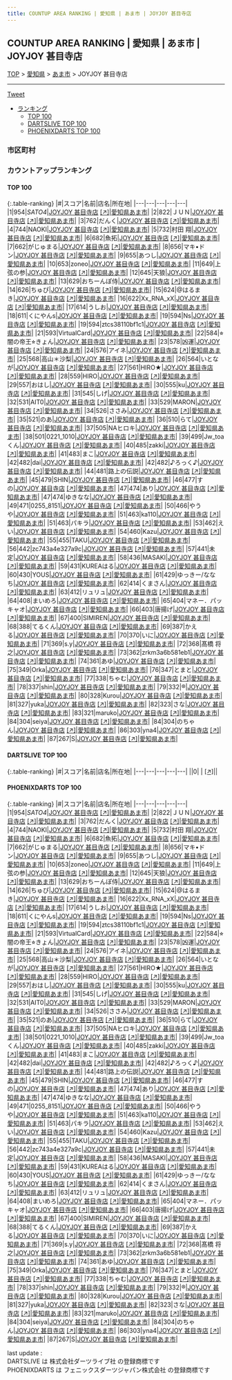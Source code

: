 ```yaml
---
title: COUNTUP AREA RANKING | 愛知県 | あま市 | JOYJOY 甚目寺店
---
```

## COUNTUP AREA RANKING | 愛知県 | あま市 | JOYJOY 甚目寺店

[TOP](/darts/rank/) > [愛知県](/darts/rank/愛知県/) > [あま市](/darts/rank/愛知県/あま市/) > JOYJOY 甚目寺店

___

<a href="https://twitter.com/share?ref_src=twsrc%5Etfw" data-text="COUNTUP AREA RANKING | 愛知県あま市JOYJOY 甚目寺店" class="twitter-share-button" data-hashtags="DARTSLIVE,PHOENIXDARTS,darts,ダーツ" data-show-count="false">Tweet</a>

* [ランキング](#カウントアップランキング)
    * [TOP 100](#top-100)
    * [DARTSLIVE TOP 100](#dartslive-top-100)
    * [PHOENIXDARTS TOP 100](#phoenixdarts-top-100)

### 市区町村

<ul>

</ul>

### カウントアップランキング

#### TOP 100



{:.table-ranking}
|#|スコア|名前|店名|所在地|
|---|---|---|---|---|
|1|954|<span class="rank-name-pd">*SATO4*</span>|<a href="/darts/rank/shops/10108.html">JOYJOY 甚目寺店</a> <a href="https://vs.phoenixdarts.com/jp/shop/shopDetailInfo/s_10108?s_seq=10108">[↗]</a>|<a href="/darts/rank/愛知県/あま市">愛知県あま市</a>|
|2|822|<span class="rank-name-pd">ＪＵＮ</span>|<a href="/darts/rank/shops/10108.html">JOYJOY 甚目寺店</a> <a href="https://vs.phoenixdarts.com/jp/shop/shopDetailInfo/s_10108?s_seq=10108">[↗]</a>|<a href="/darts/rank/愛知県/あま市">愛知県あま市</a>|
|3|762|<span class="rank-name-pd">だんく</span>|<a href="/darts/rank/shops/10108.html">JOYJOY 甚目寺店</a> <a href="https://vs.phoenixdarts.com/jp/shop/shopDetailInfo/s_10108?s_seq=10108">[↗]</a>|<a href="/darts/rank/愛知県/あま市">愛知県あま市</a>|
|4|744|<span class="rank-name-pd">NAOKI</span>|<a href="/darts/rank/shops/10108.html">JOYJOY 甚目寺店</a> <a href="https://vs.phoenixdarts.com/jp/shop/shopDetailInfo/s_10108?s_seq=10108">[↗]</a>|<a href="/darts/rank/愛知県/あま市">愛知県あま市</a>|
|5|732|<span class="rank-name-pd"><span class="pro-icon-pd"></span>村田 翔</span>|<a href="/darts/rank/shops/10108.html">JOYJOY 甚目寺店</a> <a href="https://vs.phoenixdarts.com/jp/shop/shopDetailInfo/s_10108?s_seq=10108">[↗]</a>|<a href="/darts/rank/愛知県/あま市">愛知県あま市</a>|
|6|682|<span class="rank-name-pd">魚拓</span>|<a href="/darts/rank/shops/10108.html">JOYJOY 甚目寺店</a> <a href="https://vs.phoenixdarts.com/jp/shop/shopDetailInfo/s_10108?s_seq=10108">[↗]</a>|<a href="/darts/rank/愛知県/あま市">愛知県あま市</a>|
|7|662|<span class="rank-name-pd">がじゅまる</span>|<a href="/darts/rank/shops/10108.html">JOYJOY 甚目寺店</a> <a href="https://vs.phoenixdarts.com/jp/shop/shopDetailInfo/s_10108?s_seq=10108">[↗]</a>|<a href="/darts/rank/愛知県/あま市">愛知県あま市</a>|
|8|656|<span class="rank-name-pd">マキ•ドン</span>|<a href="/darts/rank/shops/10108.html">JOYJOY 甚目寺店</a> <a href="https://vs.phoenixdarts.com/jp/shop/shopDetailInfo/s_10108?s_seq=10108">[↗]</a>|<a href="/darts/rank/愛知県/あま市">愛知県あま市</a>|
|9|655|<span class="rank-name-pd">あつし</span>|<a href="/darts/rank/shops/10108.html">JOYJOY 甚目寺店</a> <a href="https://vs.phoenixdarts.com/jp/shop/shopDetailInfo/s_10108?s_seq=10108">[↗]</a>|<a href="/darts/rank/愛知県/あま市">愛知県あま市</a>|
|10|653|<span class="rank-name-pd">zoneo</span>|<a href="/darts/rank/shops/10108.html">JOYJOY 甚目寺店</a> <a href="https://vs.phoenixdarts.com/jp/shop/shopDetailInfo/s_10108?s_seq=10108">[↗]</a>|<a href="/darts/rank/愛知県/あま市">愛知県あま市</a>|
|11|649|<span class="rank-name-pd">上弦の参</span>|<a href="/darts/rank/shops/10108.html">JOYJOY 甚目寺店</a> <a href="https://vs.phoenixdarts.com/jp/shop/shopDetailInfo/s_10108?s_seq=10108">[↗]</a>|<a href="/darts/rank/愛知県/あま市">愛知県あま市</a>|
|12|645|<span class="rank-name-pd">天狼</span>|<a href="/darts/rank/shops/10108.html">JOYJOY 甚目寺店</a> <a href="https://vs.phoenixdarts.com/jp/shop/shopDetailInfo/s_10108?s_seq=10108">[↗]</a>|<a href="/darts/rank/愛知県/あま市">愛知県あま市</a>|
|13|629|<span class="rank-name-pd">おちーんぽ侍</span>|<a href="/darts/rank/shops/10108.html">JOYJOY 甚目寺店</a> <a href="https://vs.phoenixdarts.com/jp/shop/shopDetailInfo/s_10108?s_seq=10108">[↗]</a>|<a href="/darts/rank/愛知県/あま市">愛知県あま市</a>|
|14|626|<span class="rank-name-pd">ちゅぴ</span>|<a href="/darts/rank/shops/10108.html">JOYJOY 甚目寺店</a> <a href="https://vs.phoenixdarts.com/jp/shop/shopDetailInfo/s_10108?s_seq=10108">[↗]</a>|<a href="/darts/rank/愛知県/あま市">愛知県あま市</a>|
|15|624|<span class="rank-name-pd">@はるまき</span>|<a href="/darts/rank/shops/10108.html">JOYJOY 甚目寺店</a> <a href="https://vs.phoenixdarts.com/jp/shop/shopDetailInfo/s_10108?s_seq=10108">[↗]</a>|<a href="/darts/rank/愛知県/あま市">愛知県あま市</a>|
|16|622|<span class="rank-name-pd">Xx_RNA_xX</span>|<a href="/darts/rank/shops/10108.html">JOYJOY 甚目寺店</a> <a href="https://vs.phoenixdarts.com/jp/shop/shopDetailInfo/s_10108?s_seq=10108">[↗]</a>|<a href="/darts/rank/愛知県/あま市">愛知県あま市</a>|
|17|614|<span class="rank-name-pd">うしお</span>|<a href="/darts/rank/shops/10108.html">JOYJOY 甚目寺店</a> <a href="https://vs.phoenixdarts.com/jp/shop/shopDetailInfo/s_10108?s_seq=10108">[↗]</a>|<a href="/darts/rank/愛知県/あま市">愛知県あま市</a>|
|18|611|<span class="rank-name-pd">くにやんs</span>|<a href="/darts/rank/shops/10108.html">JOYJOY 甚目寺店</a> <a href="https://vs.phoenixdarts.com/jp/shop/shopDetailInfo/s_10108?s_seq=10108">[↗]</a>|<a href="/darts/rank/愛知県/あま市">愛知県あま市</a>|
|19|594|<span class="rank-name-pd">Ns</span>|<a href="/darts/rank/shops/10108.html">JOYJOY 甚目寺店</a> <a href="https://vs.phoenixdarts.com/jp/shop/shopDetailInfo/s_10108?s_seq=10108">[↗]</a>|<a href="/darts/rank/愛知県/あま市">愛知県あま市</a>|
|19|594|<span class="rank-name-pd">ztcs38110bf1c1</span>|<a href="/darts/rank/shops/10108.html">JOYJOY 甚目寺店</a> <a href="https://vs.phoenixdarts.com/jp/shop/shopDetailInfo/s_10108?s_seq=10108">[↗]</a>|<a href="/darts/rank/愛知県/あま市">愛知県あま市</a>|
|21|593|<span class="rank-name-pd">VirtualCard</span>|<a href="/darts/rank/shops/10108.html">JOYJOY 甚目寺店</a> <a href="https://vs.phoenixdarts.com/jp/shop/shopDetailInfo/s_10108?s_seq=10108">[↗]</a>|<a href="/darts/rank/愛知県/あま市">愛知県あま市</a>|
|22|584|<span class="rank-name-pd">⭐︎闇の帝王⭐︎きょん</span>|<a href="/darts/rank/shops/10108.html">JOYJOY 甚目寺店</a> <a href="https://vs.phoenixdarts.com/jp/shop/shopDetailInfo/s_10108?s_seq=10108">[↗]</a>|<a href="/darts/rank/愛知県/あま市">愛知県あま市</a>|
|23|578|<span class="rank-name-pd">凶運</span>|<a href="/darts/rank/shops/10108.html">JOYJOY 甚目寺店</a> <a href="https://vs.phoenixdarts.com/jp/shop/shopDetailInfo/s_10108?s_seq=10108">[↗]</a>|<a href="/darts/rank/愛知県/あま市">愛知県あま市</a>|
|24|576|<span class="rank-name-pd">アイネ</span>|<a href="/darts/rank/shops/10108.html">JOYJOY 甚目寺店</a> <a href="https://vs.phoenixdarts.com/jp/shop/shopDetailInfo/s_10108?s_seq=10108">[↗]</a>|<a href="/darts/rank/愛知県/あま市">愛知県あま市</a>|
|25|568|<span class="rank-name-pd">高山＊沙梨</span>|<a href="/darts/rank/shops/10108.html">JOYJOY 甚目寺店</a> <a href="https://vs.phoenixdarts.com/jp/shop/shopDetailInfo/s_10108?s_seq=10108">[↗]</a>|<a href="/darts/rank/愛知県/あま市">愛知県あま市</a>|
|26|564|<span class="rank-name-pd">いとなが</span>|<a href="/darts/rank/shops/10108.html">JOYJOY 甚目寺店</a> <a href="https://vs.phoenixdarts.com/jp/shop/shopDetailInfo/s_10108?s_seq=10108">[↗]</a>|<a href="/darts/rank/愛知県/あま市">愛知県あま市</a>|
|27|561|<span class="rank-name-pd">HIRO★</span>|<a href="/darts/rank/shops/10108.html">JOYJOY 甚目寺店</a> <a href="https://vs.phoenixdarts.com/jp/shop/shopDetailInfo/s_10108?s_seq=10108">[↗]</a>|<a href="/darts/rank/愛知県/あま市">愛知県あま市</a>|
|28|559|<span class="rank-name-pd">HIRO</span>|<a href="/darts/rank/shops/10108.html">JOYJOY 甚目寺店</a> <a href="https://vs.phoenixdarts.com/jp/shop/shopDetailInfo/s_10108?s_seq=10108">[↗]</a>|<a href="/darts/rank/愛知県/あま市">愛知県あま市</a>|
|29|557|<span class="rank-name-pd">おはし</span>|<a href="/darts/rank/shops/10108.html">JOYJOY 甚目寺店</a> <a href="https://vs.phoenixdarts.com/jp/shop/shopDetailInfo/s_10108?s_seq=10108">[↗]</a>|<a href="/darts/rank/愛知県/あま市">愛知県あま市</a>|
|30|555|<span class="rank-name-pd">ku</span>|<a href="/darts/rank/shops/10108.html">JOYJOY 甚目寺店</a> <a href="https://vs.phoenixdarts.com/jp/shop/shopDetailInfo/s_10108?s_seq=10108">[↗]</a>|<a href="/darts/rank/愛知県/あま市">愛知県あま市</a>|
|31|545|<span class="rank-name-pd">しげ</span>|<a href="/darts/rank/shops/10108.html">JOYJOY 甚目寺店</a> <a href="https://vs.phoenixdarts.com/jp/shop/shopDetailInfo/s_10108?s_seq=10108">[↗]</a>|<a href="/darts/rank/愛知県/あま市">愛知県あま市</a>|
|32|531|<span class="rank-name-pd">AIT0</span>|<a href="/darts/rank/shops/10108.html">JOYJOY 甚目寺店</a> <a href="https://vs.phoenixdarts.com/jp/shop/shopDetailInfo/s_10108?s_seq=10108">[↗]</a>|<a href="/darts/rank/愛知県/あま市">愛知県あま市</a>|
|33|529|<span class="rank-name-pd">MARON</span>|<a href="/darts/rank/shops/10108.html">JOYJOY 甚目寺店</a> <a href="https://vs.phoenixdarts.com/jp/shop/shopDetailInfo/s_10108?s_seq=10108">[↗]</a>|<a href="/darts/rank/愛知県/あま市">愛知県あま市</a>|
|34|526|<span class="rank-name-pd">ささみ</span>|<a href="/darts/rank/shops/10108.html">JOYJOY 甚目寺店</a> <a href="https://vs.phoenixdarts.com/jp/shop/shopDetailInfo/s_10108?s_seq=10108">[↗]</a>|<a href="/darts/rank/愛知県/あま市">愛知県あま市</a>|
|35|521|<span class="rank-name-pd">のあ</span>|<a href="/darts/rank/shops/10108.html">JOYJOY 甚目寺店</a> <a href="https://vs.phoenixdarts.com/jp/shop/shopDetailInfo/s_10108?s_seq=10108">[↗]</a>|<a href="/darts/rank/愛知県/あま市">愛知県あま市</a>|
|36|510|<span class="rank-name-pd">らて</span>|<a href="/darts/rank/shops/10108.html">JOYJOY 甚目寺店</a> <a href="https://vs.phoenixdarts.com/jp/shop/shopDetailInfo/s_10108?s_seq=10108">[↗]</a>|<a href="/darts/rank/愛知県/あま市">愛知県あま市</a>|
|37|505|<span class="rank-name-pd">NAヒロキ</span>|<a href="/darts/rank/shops/10108.html">JOYJOY 甚目寺店</a> <a href="https://vs.phoenixdarts.com/jp/shop/shopDetailInfo/s_10108?s_seq=10108">[↗]</a>|<a href="/darts/rank/愛知県/あま市">愛知県あま市</a>|
|38|501|<span class="rank-name-pd">0221_1010</span>|<a href="/darts/rank/shops/10108.html">JOYJOY 甚目寺店</a> <a href="https://vs.phoenixdarts.com/jp/shop/shopDetailInfo/s_10108?s_seq=10108">[↗]</a>|<a href="/darts/rank/愛知県/あま市">愛知県あま市</a>|
|39|499|<span class="rank-name-pd">Jw_toaくん</span>|<a href="/darts/rank/shops/10108.html">JOYJOY 甚目寺店</a> <a href="https://vs.phoenixdarts.com/jp/shop/shopDetailInfo/s_10108?s_seq=10108">[↗]</a>|<a href="/darts/rank/愛知県/あま市">愛知県あま市</a>|
|40|485|<span class="rank-name-pd">zakki</span>|<a href="/darts/rank/shops/10108.html">JOYJOY 甚目寺店</a> <a href="https://vs.phoenixdarts.com/jp/shop/shopDetailInfo/s_10108?s_seq=10108">[↗]</a>|<a href="/darts/rank/愛知県/あま市">愛知県あま市</a>|
|41|483|<span class="rank-name-pd">まこ</span>|<a href="/darts/rank/shops/10108.html">JOYJOY 甚目寺店</a> <a href="https://vs.phoenixdarts.com/jp/shop/shopDetailInfo/s_10108?s_seq=10108">[↗]</a>|<a href="/darts/rank/愛知県/あま市">愛知県あま市</a>|
|42|482|<span class="rank-name-pd">dai</span>|<a href="/darts/rank/shops/10108.html">JOYJOY 甚目寺店</a> <a href="https://vs.phoenixdarts.com/jp/shop/shopDetailInfo/s_10108?s_seq=10108">[↗]</a>|<a href="/darts/rank/愛知県/あま市">愛知県あま市</a>|
|42|482|<span class="rank-name-pd">♪ろっく♪</span>|<a href="/darts/rank/shops/10108.html">JOYJOY 甚目寺店</a> <a href="https://vs.phoenixdarts.com/jp/shop/shopDetailInfo/s_10108?s_seq=10108">[↗]</a>|<a href="/darts/rank/愛知県/あま市">愛知県あま市</a>|
|44|481|<span class="rank-name-pd">路上の伝説</span>|<a href="/darts/rank/shops/10108.html">JOYJOY 甚目寺店</a> <a href="https://vs.phoenixdarts.com/jp/shop/shopDetailInfo/s_10108?s_seq=10108">[↗]</a>|<a href="/darts/rank/愛知県/あま市">愛知県あま市</a>|
|45|479|<span class="rank-name-pd">SHIN</span>|<a href="/darts/rank/shops/10108.html">JOYJOY 甚目寺店</a> <a href="https://vs.phoenixdarts.com/jp/shop/shopDetailInfo/s_10108?s_seq=10108">[↗]</a>|<a href="/darts/rank/愛知県/あま市">愛知県あま市</a>|
|46|477|<span class="rank-name-pd">すの</span>|<a href="/darts/rank/shops/10108.html">JOYJOY 甚目寺店</a> <a href="https://vs.phoenixdarts.com/jp/shop/shopDetailInfo/s_10108?s_seq=10108">[↗]</a>|<a href="/darts/rank/愛知県/あま市">愛知県あま市</a>|
|47|474|<span class="rank-name-pd">あり</span>|<a href="/darts/rank/shops/10108.html">JOYJOY 甚目寺店</a> <a href="https://vs.phoenixdarts.com/jp/shop/shopDetailInfo/s_10108?s_seq=10108">[↗]</a>|<a href="/darts/rank/愛知県/あま市">愛知県あま市</a>|
|47|474|<span class="rank-name-pd">ゆきなな</span>|<a href="/darts/rank/shops/10108.html">JOYJOY 甚目寺店</a> <a href="https://vs.phoenixdarts.com/jp/shop/shopDetailInfo/s_10108?s_seq=10108">[↗]</a>|<a href="/darts/rank/愛知県/あま市">愛知県あま市</a>|
|49|471|<span class="rank-name-pd">0255_8151</span>|<a href="/darts/rank/shops/10108.html">JOYJOY 甚目寺店</a> <a href="https://vs.phoenixdarts.com/jp/shop/shopDetailInfo/s_10108?s_seq=10108">[↗]</a>|<a href="/darts/rank/愛知県/あま市">愛知県あま市</a>|
|50|466|<span class="rank-name-pd">やうや</span>|<a href="/darts/rank/shops/10108.html">JOYJOY 甚目寺店</a> <a href="https://vs.phoenixdarts.com/jp/shop/shopDetailInfo/s_10108?s_seq=10108">[↗]</a>|<a href="/darts/rank/愛知県/あま市">愛知県あま市</a>|
|51|463|<span class="rank-name-pd">ka110</span>|<a href="/darts/rank/shops/10108.html">JOYJOY 甚目寺店</a> <a href="https://vs.phoenixdarts.com/jp/shop/shopDetailInfo/s_10108?s_seq=10108">[↗]</a>|<a href="/darts/rank/愛知県/あま市">愛知県あま市</a>|
|51|463|<span class="rank-name-pd">パキラ</span>|<a href="/darts/rank/shops/10108.html">JOYJOY 甚目寺店</a> <a href="https://vs.phoenixdarts.com/jp/shop/shopDetailInfo/s_10108?s_seq=10108">[↗]</a>|<a href="/darts/rank/愛知県/あま市">愛知県あま市</a>|
|53|462|<span class="rank-name-pd">えい</span>|<a href="/darts/rank/shops/10108.html">JOYJOY 甚目寺店</a> <a href="https://vs.phoenixdarts.com/jp/shop/shopDetailInfo/s_10108?s_seq=10108">[↗]</a>|<a href="/darts/rank/愛知県/あま市">愛知県あま市</a>|
|54|460|<span class="rank-name-pd">Kazu</span>|<a href="/darts/rank/shops/10108.html">JOYJOY 甚目寺店</a> <a href="https://vs.phoenixdarts.com/jp/shop/shopDetailInfo/s_10108?s_seq=10108">[↗]</a>|<a href="/darts/rank/愛知県/あま市">愛知県あま市</a>|
|55|455|<span class="rank-name-pd">TAKU</span>|<a href="/darts/rank/shops/10108.html">JOYJOY 甚目寺店</a> <a href="https://vs.phoenixdarts.com/jp/shop/shopDetailInfo/s_10108?s_seq=10108">[↗]</a>|<a href="/darts/rank/愛知県/あま市">愛知県あま市</a>|
|56|442|<span class="rank-name-pd">zc743a4e327a9c</span>|<a href="/darts/rank/shops/10108.html">JOYJOY 甚目寺店</a> <a href="https://vs.phoenixdarts.com/jp/shop/shopDetailInfo/s_10108?s_seq=10108">[↗]</a>|<a href="/darts/rank/愛知県/あま市">愛知県あま市</a>|
|57|441|<span class="rank-name-pd">未定</span>|<a href="/darts/rank/shops/10108.html">JOYJOY 甚目寺店</a> <a href="https://vs.phoenixdarts.com/jp/shop/shopDetailInfo/s_10108?s_seq=10108">[↗]</a>|<a href="/darts/rank/愛知県/あま市">愛知県あま市</a>|
|58|436|<span class="rank-name-pd">MASAKI</span>|<a href="/darts/rank/shops/10108.html">JOYJOY 甚目寺店</a> <a href="https://vs.phoenixdarts.com/jp/shop/shopDetailInfo/s_10108?s_seq=10108">[↗]</a>|<a href="/darts/rank/愛知県/あま市">愛知県あま市</a>|
|59|431|<span class="rank-name-pd">KUREAはる</span>|<a href="/darts/rank/shops/10108.html">JOYJOY 甚目寺店</a> <a href="https://vs.phoenixdarts.com/jp/shop/shopDetailInfo/s_10108?s_seq=10108">[↗]</a>|<a href="/darts/rank/愛知県/あま市">愛知県あま市</a>|
|60|430|<span class="rank-name-pd">YOUS</span>|<a href="/darts/rank/shops/10108.html">JOYJOY 甚目寺店</a> <a href="https://vs.phoenixdarts.com/jp/shop/shopDetailInfo/s_10108?s_seq=10108">[↗]</a>|<a href="/darts/rank/愛知県/あま市">愛知県あま市</a>|
|61|429|<span class="rank-name-pd">ゆっきー/ななち</span>|<a href="/darts/rank/shops/10108.html">JOYJOY 甚目寺店</a> <a href="https://vs.phoenixdarts.com/jp/shop/shopDetailInfo/s_10108?s_seq=10108">[↗]</a>|<a href="/darts/rank/愛知県/あま市">愛知県あま市</a>|
|62|414|<span class="rank-name-pd">くまさん</span>|<a href="/darts/rank/shops/10108.html">JOYJOY 甚目寺店</a> <a href="https://vs.phoenixdarts.com/jp/shop/shopDetailInfo/s_10108?s_seq=10108">[↗]</a>|<a href="/darts/rank/愛知県/あま市">愛知県あま市</a>|
|63|412|<span class="rank-name-pd">リュリュ</span>|<a href="/darts/rank/shops/10108.html">JOYJOY 甚目寺店</a> <a href="https://vs.phoenixdarts.com/jp/shop/shopDetailInfo/s_10108?s_seq=10108">[↗]</a>|<a href="/darts/rank/愛知県/あま市">愛知県あま市</a>|
|64|408|<span class="rank-name-pd">まいめろ</span>|<a href="/darts/rank/shops/10108.html">JOYJOY 甚目寺店</a> <a href="https://vs.phoenixdarts.com/jp/shop/shopDetailInfo/s_10108?s_seq=10108">[↗]</a>|<a href="/darts/rank/愛知県/あま市">愛知県あま市</a>|
|65|404|<span class="rank-name-pd">マネー．パッキャオ</span>|<a href="/darts/rank/shops/10108.html">JOYJOY 甚目寺店</a> <a href="https://vs.phoenixdarts.com/jp/shop/shopDetailInfo/s_10108?s_seq=10108">[↗]</a>|<a href="/darts/rank/愛知県/あま市">愛知県あま市</a>|
|66|403|<span class="rank-name-pd">唐揚げ</span>|<a href="/darts/rank/shops/10108.html">JOYJOY 甚目寺店</a> <a href="https://vs.phoenixdarts.com/jp/shop/shopDetailInfo/s_10108?s_seq=10108">[↗]</a>|<a href="/darts/rank/愛知県/あま市">愛知県あま市</a>|
|67|400|<span class="rank-name-pd">SIMIREN</span>|<a href="/darts/rank/shops/10108.html">JOYJOY 甚目寺店</a> <a href="https://vs.phoenixdarts.com/jp/shop/shopDetailInfo/s_10108?s_seq=10108">[↗]</a>|<a href="/darts/rank/愛知県/あま市">愛知県あま市</a>|
|68|388|<span class="rank-name-pd">てるくん</span>|<a href="/darts/rank/shops/10108.html">JOYJOY 甚目寺店</a> <a href="https://vs.phoenixdarts.com/jp/shop/shopDetailInfo/s_10108?s_seq=10108">[↗]</a>|<a href="/darts/rank/愛知県/あま市">愛知県あま市</a>|
|69|387|<span class="rank-name-pd">かえる</span>|<a href="/darts/rank/shops/10108.html">JOYJOY 甚目寺店</a> <a href="https://vs.phoenixdarts.com/jp/shop/shopDetailInfo/s_10108?s_seq=10108">[↗]</a>|<a href="/darts/rank/愛知県/あま市">愛知県あま市</a>|
|70|370|<span class="rank-name-pd">いに</span>|<a href="/darts/rank/shops/10108.html">JOYJOY 甚目寺店</a> <a href="https://vs.phoenixdarts.com/jp/shop/shopDetailInfo/s_10108?s_seq=10108">[↗]</a>|<a href="/darts/rank/愛知県/あま市">愛知県あま市</a>|
|71|369|<span class="rank-name-pd">s.y</span>|<a href="/darts/rank/shops/10108.html">JOYJOY 甚目寺店</a> <a href="https://vs.phoenixdarts.com/jp/shop/shopDetailInfo/s_10108?s_seq=10108">[↗]</a>|<a href="/darts/rank/愛知県/あま市">愛知県あま市</a>|
|72|368|<span class="rank-name-pd"><span class="pro-icon-pd"></span>髙橋 将之</span>|<a href="/darts/rank/shops/10108.html">JOYJOY 甚目寺店</a> <a href="https://vs.phoenixdarts.com/jp/shop/shopDetailInfo/s_10108?s_seq=10108">[↗]</a>|<a href="/darts/rank/愛知県/あま市">愛知県あま市</a>|
|73|362|<span class="rank-name-pd">zrkm3a6b581eb1</span>|<a href="/darts/rank/shops/10108.html">JOYJOY 甚目寺店</a> <a href="https://vs.phoenixdarts.com/jp/shop/shopDetailInfo/s_10108?s_seq=10108">[↗]</a>|<a href="/darts/rank/愛知県/あま市">愛知県あま市</a>|
|74|361|<span class="rank-name-pd">あゆ</span>|<a href="/darts/rank/shops/10108.html">JOYJOY 甚目寺店</a> <a href="https://vs.phoenixdarts.com/jp/shop/shopDetailInfo/s_10108?s_seq=10108">[↗]</a>|<a href="/darts/rank/愛知県/あま市">愛知県あま市</a>|
|75|349|<span class="rank-name-pd">Orka</span>|<a href="/darts/rank/shops/10108.html">JOYJOY 甚目寺店</a> <a href="https://vs.phoenixdarts.com/jp/shop/shopDetailInfo/s_10108?s_seq=10108">[↗]</a>|<a href="/darts/rank/愛知県/あま市">愛知県あま市</a>|
|76|347|<span class="rank-name-pd">とまと</span>|<a href="/darts/rank/shops/10108.html">JOYJOY 甚目寺店</a> <a href="https://vs.phoenixdarts.com/jp/shop/shopDetailInfo/s_10108?s_seq=10108">[↗]</a>|<a href="/darts/rank/愛知県/あま市">愛知県あま市</a>|
|77|338|<span class="rank-name-pd">ちゃむ</span>|<a href="/darts/rank/shops/10108.html">JOYJOY 甚目寺店</a> <a href="https://vs.phoenixdarts.com/jp/shop/shopDetailInfo/s_10108?s_seq=10108">[↗]</a>|<a href="/darts/rank/愛知県/あま市">愛知県あま市</a>|
|78|337|<span class="rank-name-pd">shin</span>|<a href="/darts/rank/shops/10108.html">JOYJOY 甚目寺店</a> <a href="https://vs.phoenixdarts.com/jp/shop/shopDetailInfo/s_10108?s_seq=10108">[↗]</a>|<a href="/darts/rank/愛知県/あま市">愛知県あま市</a>|
|79|332|<span class="rank-name-pd">®️</span>|<a href="/darts/rank/shops/10108.html">JOYJOY 甚目寺店</a> <a href="https://vs.phoenixdarts.com/jp/shop/shopDetailInfo/s_10108?s_seq=10108">[↗]</a>|<a href="/darts/rank/愛知県/あま市">愛知県あま市</a>|
|80|328|<span class="rank-name-pd">Kurou</span>|<a href="/darts/rank/shops/10108.html">JOYJOY 甚目寺店</a> <a href="https://vs.phoenixdarts.com/jp/shop/shopDetailInfo/s_10108?s_seq=10108">[↗]</a>|<a href="/darts/rank/愛知県/あま市">愛知県あま市</a>|
|81|327|<span class="rank-name-pd">yuka</span>|<a href="/darts/rank/shops/10108.html">JOYJOY 甚目寺店</a> <a href="https://vs.phoenixdarts.com/jp/shop/shopDetailInfo/s_10108?s_seq=10108">[↗]</a>|<a href="/darts/rank/愛知県/あま市">愛知県あま市</a>|
|82|323|<span class="rank-name-pd">さな</span>|<a href="/darts/rank/shops/10108.html">JOYJOY 甚目寺店</a> <a href="https://vs.phoenixdarts.com/jp/shop/shopDetailInfo/s_10108?s_seq=10108">[↗]</a>|<a href="/darts/rank/愛知県/あま市">愛知県あま市</a>|
|83|321|<span class="rank-name-pd">maruko</span>|<a href="/darts/rank/shops/10108.html">JOYJOY 甚目寺店</a> <a href="https://vs.phoenixdarts.com/jp/shop/shopDetailInfo/s_10108?s_seq=10108">[↗]</a>|<a href="/darts/rank/愛知県/あま市">愛知県あま市</a>|
|84|304|<span class="rank-name-pd">seiya</span>|<a href="/darts/rank/shops/10108.html">JOYJOY 甚目寺店</a> <a href="https://vs.phoenixdarts.com/jp/shop/shopDetailInfo/s_10108?s_seq=10108">[↗]</a>|<a href="/darts/rank/愛知県/あま市">愛知県あま市</a>|
|84|304|<span class="rank-name-pd">のちゃん</span>|<a href="/darts/rank/shops/10108.html">JOYJOY 甚目寺店</a> <a href="https://vs.phoenixdarts.com/jp/shop/shopDetailInfo/s_10108?s_seq=10108">[↗]</a>|<a href="/darts/rank/愛知県/あま市">愛知県あま市</a>|
|86|303|<span class="rank-name-pd">yna4</span>|<a href="/darts/rank/shops/10108.html">JOYJOY 甚目寺店</a> <a href="https://vs.phoenixdarts.com/jp/shop/shopDetailInfo/s_10108?s_seq=10108">[↗]</a>|<a href="/darts/rank/愛知県/あま市">愛知県あま市</a>|
|87|267|<span class="rank-name-pd">S</span>|<a href="/darts/rank/shops/10108.html">JOYJOY 甚目寺店</a> <a href="https://vs.phoenixdarts.com/jp/shop/shopDetailInfo/s_10108?s_seq=10108">[↗]</a>|<a href="/darts/rank/愛知県/あま市">愛知県あま市</a>|


#### DARTSLIVE TOP 100



{:.table-ranking}
|#|スコア|名前|店名|所在地|
|---|---|---|---|---|
||0|<span class="rank-name-dl"> </span>|<a href="/darts/rank/shops/.html"></a> <a href="">[↗]</a>|<a href="/darts/rank//"></a>|


#### PHOENIXDARTS TOP 100



{:.table-ranking}
|#|スコア|名前|店名|所在地|
|---|---|---|---|---|
|1|954|<span class="rank-name-pd">*SATO4*</span>|<a href="/darts/rank/shops/10108.html">JOYJOY 甚目寺店</a> <a href="https://vs.phoenixdarts.com/jp/shop/shopDetailInfo/s_10108?s_seq=10108">[↗]</a>|<a href="/darts/rank/愛知県/あま市">愛知県あま市</a>|
|2|822|<span class="rank-name-pd">ＪＵＮ</span>|<a href="/darts/rank/shops/10108.html">JOYJOY 甚目寺店</a> <a href="https://vs.phoenixdarts.com/jp/shop/shopDetailInfo/s_10108?s_seq=10108">[↗]</a>|<a href="/darts/rank/愛知県/あま市">愛知県あま市</a>|
|3|762|<span class="rank-name-pd">だんく</span>|<a href="/darts/rank/shops/10108.html">JOYJOY 甚目寺店</a> <a href="https://vs.phoenixdarts.com/jp/shop/shopDetailInfo/s_10108?s_seq=10108">[↗]</a>|<a href="/darts/rank/愛知県/あま市">愛知県あま市</a>|
|4|744|<span class="rank-name-pd">NAOKI</span>|<a href="/darts/rank/shops/10108.html">JOYJOY 甚目寺店</a> <a href="https://vs.phoenixdarts.com/jp/shop/shopDetailInfo/s_10108?s_seq=10108">[↗]</a>|<a href="/darts/rank/愛知県/あま市">愛知県あま市</a>|
|5|732|<span class="rank-name-pd"><span class="pro-icon-pd"></span>村田 翔</span>|<a href="/darts/rank/shops/10108.html">JOYJOY 甚目寺店</a> <a href="https://vs.phoenixdarts.com/jp/shop/shopDetailInfo/s_10108?s_seq=10108">[↗]</a>|<a href="/darts/rank/愛知県/あま市">愛知県あま市</a>|
|6|682|<span class="rank-name-pd">魚拓</span>|<a href="/darts/rank/shops/10108.html">JOYJOY 甚目寺店</a> <a href="https://vs.phoenixdarts.com/jp/shop/shopDetailInfo/s_10108?s_seq=10108">[↗]</a>|<a href="/darts/rank/愛知県/あま市">愛知県あま市</a>|
|7|662|<span class="rank-name-pd">がじゅまる</span>|<a href="/darts/rank/shops/10108.html">JOYJOY 甚目寺店</a> <a href="https://vs.phoenixdarts.com/jp/shop/shopDetailInfo/s_10108?s_seq=10108">[↗]</a>|<a href="/darts/rank/愛知県/あま市">愛知県あま市</a>|
|8|656|<span class="rank-name-pd">マキ•ドン</span>|<a href="/darts/rank/shops/10108.html">JOYJOY 甚目寺店</a> <a href="https://vs.phoenixdarts.com/jp/shop/shopDetailInfo/s_10108?s_seq=10108">[↗]</a>|<a href="/darts/rank/愛知県/あま市">愛知県あま市</a>|
|9|655|<span class="rank-name-pd">あつし</span>|<a href="/darts/rank/shops/10108.html">JOYJOY 甚目寺店</a> <a href="https://vs.phoenixdarts.com/jp/shop/shopDetailInfo/s_10108?s_seq=10108">[↗]</a>|<a href="/darts/rank/愛知県/あま市">愛知県あま市</a>|
|10|653|<span class="rank-name-pd">zoneo</span>|<a href="/darts/rank/shops/10108.html">JOYJOY 甚目寺店</a> <a href="https://vs.phoenixdarts.com/jp/shop/shopDetailInfo/s_10108?s_seq=10108">[↗]</a>|<a href="/darts/rank/愛知県/あま市">愛知県あま市</a>|
|11|649|<span class="rank-name-pd">上弦の参</span>|<a href="/darts/rank/shops/10108.html">JOYJOY 甚目寺店</a> <a href="https://vs.phoenixdarts.com/jp/shop/shopDetailInfo/s_10108?s_seq=10108">[↗]</a>|<a href="/darts/rank/愛知県/あま市">愛知県あま市</a>|
|12|645|<span class="rank-name-pd">天狼</span>|<a href="/darts/rank/shops/10108.html">JOYJOY 甚目寺店</a> <a href="https://vs.phoenixdarts.com/jp/shop/shopDetailInfo/s_10108?s_seq=10108">[↗]</a>|<a href="/darts/rank/愛知県/あま市">愛知県あま市</a>|
|13|629|<span class="rank-name-pd">おちーんぽ侍</span>|<a href="/darts/rank/shops/10108.html">JOYJOY 甚目寺店</a> <a href="https://vs.phoenixdarts.com/jp/shop/shopDetailInfo/s_10108?s_seq=10108">[↗]</a>|<a href="/darts/rank/愛知県/あま市">愛知県あま市</a>|
|14|626|<span class="rank-name-pd">ちゅぴ</span>|<a href="/darts/rank/shops/10108.html">JOYJOY 甚目寺店</a> <a href="https://vs.phoenixdarts.com/jp/shop/shopDetailInfo/s_10108?s_seq=10108">[↗]</a>|<a href="/darts/rank/愛知県/あま市">愛知県あま市</a>|
|15|624|<span class="rank-name-pd">@はるまき</span>|<a href="/darts/rank/shops/10108.html">JOYJOY 甚目寺店</a> <a href="https://vs.phoenixdarts.com/jp/shop/shopDetailInfo/s_10108?s_seq=10108">[↗]</a>|<a href="/darts/rank/愛知県/あま市">愛知県あま市</a>|
|16|622|<span class="rank-name-pd">Xx_RNA_xX</span>|<a href="/darts/rank/shops/10108.html">JOYJOY 甚目寺店</a> <a href="https://vs.phoenixdarts.com/jp/shop/shopDetailInfo/s_10108?s_seq=10108">[↗]</a>|<a href="/darts/rank/愛知県/あま市">愛知県あま市</a>|
|17|614|<span class="rank-name-pd">うしお</span>|<a href="/darts/rank/shops/10108.html">JOYJOY 甚目寺店</a> <a href="https://vs.phoenixdarts.com/jp/shop/shopDetailInfo/s_10108?s_seq=10108">[↗]</a>|<a href="/darts/rank/愛知県/あま市">愛知県あま市</a>|
|18|611|<span class="rank-name-pd">くにやんs</span>|<a href="/darts/rank/shops/10108.html">JOYJOY 甚目寺店</a> <a href="https://vs.phoenixdarts.com/jp/shop/shopDetailInfo/s_10108?s_seq=10108">[↗]</a>|<a href="/darts/rank/愛知県/あま市">愛知県あま市</a>|
|19|594|<span class="rank-name-pd">Ns</span>|<a href="/darts/rank/shops/10108.html">JOYJOY 甚目寺店</a> <a href="https://vs.phoenixdarts.com/jp/shop/shopDetailInfo/s_10108?s_seq=10108">[↗]</a>|<a href="/darts/rank/愛知県/あま市">愛知県あま市</a>|
|19|594|<span class="rank-name-pd">ztcs38110bf1c1</span>|<a href="/darts/rank/shops/10108.html">JOYJOY 甚目寺店</a> <a href="https://vs.phoenixdarts.com/jp/shop/shopDetailInfo/s_10108?s_seq=10108">[↗]</a>|<a href="/darts/rank/愛知県/あま市">愛知県あま市</a>|
|21|593|<span class="rank-name-pd">VirtualCard</span>|<a href="/darts/rank/shops/10108.html">JOYJOY 甚目寺店</a> <a href="https://vs.phoenixdarts.com/jp/shop/shopDetailInfo/s_10108?s_seq=10108">[↗]</a>|<a href="/darts/rank/愛知県/あま市">愛知県あま市</a>|
|22|584|<span class="rank-name-pd">⭐︎闇の帝王⭐︎きょん</span>|<a href="/darts/rank/shops/10108.html">JOYJOY 甚目寺店</a> <a href="https://vs.phoenixdarts.com/jp/shop/shopDetailInfo/s_10108?s_seq=10108">[↗]</a>|<a href="/darts/rank/愛知県/あま市">愛知県あま市</a>|
|23|578|<span class="rank-name-pd">凶運</span>|<a href="/darts/rank/shops/10108.html">JOYJOY 甚目寺店</a> <a href="https://vs.phoenixdarts.com/jp/shop/shopDetailInfo/s_10108?s_seq=10108">[↗]</a>|<a href="/darts/rank/愛知県/あま市">愛知県あま市</a>|
|24|576|<span class="rank-name-pd">アイネ</span>|<a href="/darts/rank/shops/10108.html">JOYJOY 甚目寺店</a> <a href="https://vs.phoenixdarts.com/jp/shop/shopDetailInfo/s_10108?s_seq=10108">[↗]</a>|<a href="/darts/rank/愛知県/あま市">愛知県あま市</a>|
|25|568|<span class="rank-name-pd">高山＊沙梨</span>|<a href="/darts/rank/shops/10108.html">JOYJOY 甚目寺店</a> <a href="https://vs.phoenixdarts.com/jp/shop/shopDetailInfo/s_10108?s_seq=10108">[↗]</a>|<a href="/darts/rank/愛知県/あま市">愛知県あま市</a>|
|26|564|<span class="rank-name-pd">いとなが</span>|<a href="/darts/rank/shops/10108.html">JOYJOY 甚目寺店</a> <a href="https://vs.phoenixdarts.com/jp/shop/shopDetailInfo/s_10108?s_seq=10108">[↗]</a>|<a href="/darts/rank/愛知県/あま市">愛知県あま市</a>|
|27|561|<span class="rank-name-pd">HIRO★</span>|<a href="/darts/rank/shops/10108.html">JOYJOY 甚目寺店</a> <a href="https://vs.phoenixdarts.com/jp/shop/shopDetailInfo/s_10108?s_seq=10108">[↗]</a>|<a href="/darts/rank/愛知県/あま市">愛知県あま市</a>|
|28|559|<span class="rank-name-pd">HIRO</span>|<a href="/darts/rank/shops/10108.html">JOYJOY 甚目寺店</a> <a href="https://vs.phoenixdarts.com/jp/shop/shopDetailInfo/s_10108?s_seq=10108">[↗]</a>|<a href="/darts/rank/愛知県/あま市">愛知県あま市</a>|
|29|557|<span class="rank-name-pd">おはし</span>|<a href="/darts/rank/shops/10108.html">JOYJOY 甚目寺店</a> <a href="https://vs.phoenixdarts.com/jp/shop/shopDetailInfo/s_10108?s_seq=10108">[↗]</a>|<a href="/darts/rank/愛知県/あま市">愛知県あま市</a>|
|30|555|<span class="rank-name-pd">ku</span>|<a href="/darts/rank/shops/10108.html">JOYJOY 甚目寺店</a> <a href="https://vs.phoenixdarts.com/jp/shop/shopDetailInfo/s_10108?s_seq=10108">[↗]</a>|<a href="/darts/rank/愛知県/あま市">愛知県あま市</a>|
|31|545|<span class="rank-name-pd">しげ</span>|<a href="/darts/rank/shops/10108.html">JOYJOY 甚目寺店</a> <a href="https://vs.phoenixdarts.com/jp/shop/shopDetailInfo/s_10108?s_seq=10108">[↗]</a>|<a href="/darts/rank/愛知県/あま市">愛知県あま市</a>|
|32|531|<span class="rank-name-pd">AIT0</span>|<a href="/darts/rank/shops/10108.html">JOYJOY 甚目寺店</a> <a href="https://vs.phoenixdarts.com/jp/shop/shopDetailInfo/s_10108?s_seq=10108">[↗]</a>|<a href="/darts/rank/愛知県/あま市">愛知県あま市</a>|
|33|529|<span class="rank-name-pd">MARON</span>|<a href="/darts/rank/shops/10108.html">JOYJOY 甚目寺店</a> <a href="https://vs.phoenixdarts.com/jp/shop/shopDetailInfo/s_10108?s_seq=10108">[↗]</a>|<a href="/darts/rank/愛知県/あま市">愛知県あま市</a>|
|34|526|<span class="rank-name-pd">ささみ</span>|<a href="/darts/rank/shops/10108.html">JOYJOY 甚目寺店</a> <a href="https://vs.phoenixdarts.com/jp/shop/shopDetailInfo/s_10108?s_seq=10108">[↗]</a>|<a href="/darts/rank/愛知県/あま市">愛知県あま市</a>|
|35|521|<span class="rank-name-pd">のあ</span>|<a href="/darts/rank/shops/10108.html">JOYJOY 甚目寺店</a> <a href="https://vs.phoenixdarts.com/jp/shop/shopDetailInfo/s_10108?s_seq=10108">[↗]</a>|<a href="/darts/rank/愛知県/あま市">愛知県あま市</a>|
|36|510|<span class="rank-name-pd">らて</span>|<a href="/darts/rank/shops/10108.html">JOYJOY 甚目寺店</a> <a href="https://vs.phoenixdarts.com/jp/shop/shopDetailInfo/s_10108?s_seq=10108">[↗]</a>|<a href="/darts/rank/愛知県/あま市">愛知県あま市</a>|
|37|505|<span class="rank-name-pd">NAヒロキ</span>|<a href="/darts/rank/shops/10108.html">JOYJOY 甚目寺店</a> <a href="https://vs.phoenixdarts.com/jp/shop/shopDetailInfo/s_10108?s_seq=10108">[↗]</a>|<a href="/darts/rank/愛知県/あま市">愛知県あま市</a>|
|38|501|<span class="rank-name-pd">0221_1010</span>|<a href="/darts/rank/shops/10108.html">JOYJOY 甚目寺店</a> <a href="https://vs.phoenixdarts.com/jp/shop/shopDetailInfo/s_10108?s_seq=10108">[↗]</a>|<a href="/darts/rank/愛知県/あま市">愛知県あま市</a>|
|39|499|<span class="rank-name-pd">Jw_toaくん</span>|<a href="/darts/rank/shops/10108.html">JOYJOY 甚目寺店</a> <a href="https://vs.phoenixdarts.com/jp/shop/shopDetailInfo/s_10108?s_seq=10108">[↗]</a>|<a href="/darts/rank/愛知県/あま市">愛知県あま市</a>|
|40|485|<span class="rank-name-pd">zakki</span>|<a href="/darts/rank/shops/10108.html">JOYJOY 甚目寺店</a> <a href="https://vs.phoenixdarts.com/jp/shop/shopDetailInfo/s_10108?s_seq=10108">[↗]</a>|<a href="/darts/rank/愛知県/あま市">愛知県あま市</a>|
|41|483|<span class="rank-name-pd">まこ</span>|<a href="/darts/rank/shops/10108.html">JOYJOY 甚目寺店</a> <a href="https://vs.phoenixdarts.com/jp/shop/shopDetailInfo/s_10108?s_seq=10108">[↗]</a>|<a href="/darts/rank/愛知県/あま市">愛知県あま市</a>|
|42|482|<span class="rank-name-pd">dai</span>|<a href="/darts/rank/shops/10108.html">JOYJOY 甚目寺店</a> <a href="https://vs.phoenixdarts.com/jp/shop/shopDetailInfo/s_10108?s_seq=10108">[↗]</a>|<a href="/darts/rank/愛知県/あま市">愛知県あま市</a>|
|42|482|<span class="rank-name-pd">♪ろっく♪</span>|<a href="/darts/rank/shops/10108.html">JOYJOY 甚目寺店</a> <a href="https://vs.phoenixdarts.com/jp/shop/shopDetailInfo/s_10108?s_seq=10108">[↗]</a>|<a href="/darts/rank/愛知県/あま市">愛知県あま市</a>|
|44|481|<span class="rank-name-pd">路上の伝説</span>|<a href="/darts/rank/shops/10108.html">JOYJOY 甚目寺店</a> <a href="https://vs.phoenixdarts.com/jp/shop/shopDetailInfo/s_10108?s_seq=10108">[↗]</a>|<a href="/darts/rank/愛知県/あま市">愛知県あま市</a>|
|45|479|<span class="rank-name-pd">SHIN</span>|<a href="/darts/rank/shops/10108.html">JOYJOY 甚目寺店</a> <a href="https://vs.phoenixdarts.com/jp/shop/shopDetailInfo/s_10108?s_seq=10108">[↗]</a>|<a href="/darts/rank/愛知県/あま市">愛知県あま市</a>|
|46|477|<span class="rank-name-pd">すの</span>|<a href="/darts/rank/shops/10108.html">JOYJOY 甚目寺店</a> <a href="https://vs.phoenixdarts.com/jp/shop/shopDetailInfo/s_10108?s_seq=10108">[↗]</a>|<a href="/darts/rank/愛知県/あま市">愛知県あま市</a>|
|47|474|<span class="rank-name-pd">あり</span>|<a href="/darts/rank/shops/10108.html">JOYJOY 甚目寺店</a> <a href="https://vs.phoenixdarts.com/jp/shop/shopDetailInfo/s_10108?s_seq=10108">[↗]</a>|<a href="/darts/rank/愛知県/あま市">愛知県あま市</a>|
|47|474|<span class="rank-name-pd">ゆきなな</span>|<a href="/darts/rank/shops/10108.html">JOYJOY 甚目寺店</a> <a href="https://vs.phoenixdarts.com/jp/shop/shopDetailInfo/s_10108?s_seq=10108">[↗]</a>|<a href="/darts/rank/愛知県/あま市">愛知県あま市</a>|
|49|471|<span class="rank-name-pd">0255_8151</span>|<a href="/darts/rank/shops/10108.html">JOYJOY 甚目寺店</a> <a href="https://vs.phoenixdarts.com/jp/shop/shopDetailInfo/s_10108?s_seq=10108">[↗]</a>|<a href="/darts/rank/愛知県/あま市">愛知県あま市</a>|
|50|466|<span class="rank-name-pd">やうや</span>|<a href="/darts/rank/shops/10108.html">JOYJOY 甚目寺店</a> <a href="https://vs.phoenixdarts.com/jp/shop/shopDetailInfo/s_10108?s_seq=10108">[↗]</a>|<a href="/darts/rank/愛知県/あま市">愛知県あま市</a>|
|51|463|<span class="rank-name-pd">ka110</span>|<a href="/darts/rank/shops/10108.html">JOYJOY 甚目寺店</a> <a href="https://vs.phoenixdarts.com/jp/shop/shopDetailInfo/s_10108?s_seq=10108">[↗]</a>|<a href="/darts/rank/愛知県/あま市">愛知県あま市</a>|
|51|463|<span class="rank-name-pd">パキラ</span>|<a href="/darts/rank/shops/10108.html">JOYJOY 甚目寺店</a> <a href="https://vs.phoenixdarts.com/jp/shop/shopDetailInfo/s_10108?s_seq=10108">[↗]</a>|<a href="/darts/rank/愛知県/あま市">愛知県あま市</a>|
|53|462|<span class="rank-name-pd">えい</span>|<a href="/darts/rank/shops/10108.html">JOYJOY 甚目寺店</a> <a href="https://vs.phoenixdarts.com/jp/shop/shopDetailInfo/s_10108?s_seq=10108">[↗]</a>|<a href="/darts/rank/愛知県/あま市">愛知県あま市</a>|
|54|460|<span class="rank-name-pd">Kazu</span>|<a href="/darts/rank/shops/10108.html">JOYJOY 甚目寺店</a> <a href="https://vs.phoenixdarts.com/jp/shop/shopDetailInfo/s_10108?s_seq=10108">[↗]</a>|<a href="/darts/rank/愛知県/あま市">愛知県あま市</a>|
|55|455|<span class="rank-name-pd">TAKU</span>|<a href="/darts/rank/shops/10108.html">JOYJOY 甚目寺店</a> <a href="https://vs.phoenixdarts.com/jp/shop/shopDetailInfo/s_10108?s_seq=10108">[↗]</a>|<a href="/darts/rank/愛知県/あま市">愛知県あま市</a>|
|56|442|<span class="rank-name-pd">zc743a4e327a9c</span>|<a href="/darts/rank/shops/10108.html">JOYJOY 甚目寺店</a> <a href="https://vs.phoenixdarts.com/jp/shop/shopDetailInfo/s_10108?s_seq=10108">[↗]</a>|<a href="/darts/rank/愛知県/あま市">愛知県あま市</a>|
|57|441|<span class="rank-name-pd">未定</span>|<a href="/darts/rank/shops/10108.html">JOYJOY 甚目寺店</a> <a href="https://vs.phoenixdarts.com/jp/shop/shopDetailInfo/s_10108?s_seq=10108">[↗]</a>|<a href="/darts/rank/愛知県/あま市">愛知県あま市</a>|
|58|436|<span class="rank-name-pd">MASAKI</span>|<a href="/darts/rank/shops/10108.html">JOYJOY 甚目寺店</a> <a href="https://vs.phoenixdarts.com/jp/shop/shopDetailInfo/s_10108?s_seq=10108">[↗]</a>|<a href="/darts/rank/愛知県/あま市">愛知県あま市</a>|
|59|431|<span class="rank-name-pd">KUREAはる</span>|<a href="/darts/rank/shops/10108.html">JOYJOY 甚目寺店</a> <a href="https://vs.phoenixdarts.com/jp/shop/shopDetailInfo/s_10108?s_seq=10108">[↗]</a>|<a href="/darts/rank/愛知県/あま市">愛知県あま市</a>|
|60|430|<span class="rank-name-pd">YOUS</span>|<a href="/darts/rank/shops/10108.html">JOYJOY 甚目寺店</a> <a href="https://vs.phoenixdarts.com/jp/shop/shopDetailInfo/s_10108?s_seq=10108">[↗]</a>|<a href="/darts/rank/愛知県/あま市">愛知県あま市</a>|
|61|429|<span class="rank-name-pd">ゆっきー/ななち</span>|<a href="/darts/rank/shops/10108.html">JOYJOY 甚目寺店</a> <a href="https://vs.phoenixdarts.com/jp/shop/shopDetailInfo/s_10108?s_seq=10108">[↗]</a>|<a href="/darts/rank/愛知県/あま市">愛知県あま市</a>|
|62|414|<span class="rank-name-pd">くまさん</span>|<a href="/darts/rank/shops/10108.html">JOYJOY 甚目寺店</a> <a href="https://vs.phoenixdarts.com/jp/shop/shopDetailInfo/s_10108?s_seq=10108">[↗]</a>|<a href="/darts/rank/愛知県/あま市">愛知県あま市</a>|
|63|412|<span class="rank-name-pd">リュリュ</span>|<a href="/darts/rank/shops/10108.html">JOYJOY 甚目寺店</a> <a href="https://vs.phoenixdarts.com/jp/shop/shopDetailInfo/s_10108?s_seq=10108">[↗]</a>|<a href="/darts/rank/愛知県/あま市">愛知県あま市</a>|
|64|408|<span class="rank-name-pd">まいめろ</span>|<a href="/darts/rank/shops/10108.html">JOYJOY 甚目寺店</a> <a href="https://vs.phoenixdarts.com/jp/shop/shopDetailInfo/s_10108?s_seq=10108">[↗]</a>|<a href="/darts/rank/愛知県/あま市">愛知県あま市</a>|
|65|404|<span class="rank-name-pd">マネー．パッキャオ</span>|<a href="/darts/rank/shops/10108.html">JOYJOY 甚目寺店</a> <a href="https://vs.phoenixdarts.com/jp/shop/shopDetailInfo/s_10108?s_seq=10108">[↗]</a>|<a href="/darts/rank/愛知県/あま市">愛知県あま市</a>|
|66|403|<span class="rank-name-pd">唐揚げ</span>|<a href="/darts/rank/shops/10108.html">JOYJOY 甚目寺店</a> <a href="https://vs.phoenixdarts.com/jp/shop/shopDetailInfo/s_10108?s_seq=10108">[↗]</a>|<a href="/darts/rank/愛知県/あま市">愛知県あま市</a>|
|67|400|<span class="rank-name-pd">SIMIREN</span>|<a href="/darts/rank/shops/10108.html">JOYJOY 甚目寺店</a> <a href="https://vs.phoenixdarts.com/jp/shop/shopDetailInfo/s_10108?s_seq=10108">[↗]</a>|<a href="/darts/rank/愛知県/あま市">愛知県あま市</a>|
|68|388|<span class="rank-name-pd">てるくん</span>|<a href="/darts/rank/shops/10108.html">JOYJOY 甚目寺店</a> <a href="https://vs.phoenixdarts.com/jp/shop/shopDetailInfo/s_10108?s_seq=10108">[↗]</a>|<a href="/darts/rank/愛知県/あま市">愛知県あま市</a>|
|69|387|<span class="rank-name-pd">かえる</span>|<a href="/darts/rank/shops/10108.html">JOYJOY 甚目寺店</a> <a href="https://vs.phoenixdarts.com/jp/shop/shopDetailInfo/s_10108?s_seq=10108">[↗]</a>|<a href="/darts/rank/愛知県/あま市">愛知県あま市</a>|
|70|370|<span class="rank-name-pd">いに</span>|<a href="/darts/rank/shops/10108.html">JOYJOY 甚目寺店</a> <a href="https://vs.phoenixdarts.com/jp/shop/shopDetailInfo/s_10108?s_seq=10108">[↗]</a>|<a href="/darts/rank/愛知県/あま市">愛知県あま市</a>|
|71|369|<span class="rank-name-pd">s.y</span>|<a href="/darts/rank/shops/10108.html">JOYJOY 甚目寺店</a> <a href="https://vs.phoenixdarts.com/jp/shop/shopDetailInfo/s_10108?s_seq=10108">[↗]</a>|<a href="/darts/rank/愛知県/あま市">愛知県あま市</a>|
|72|368|<span class="rank-name-pd"><span class="pro-icon-pd"></span>髙橋 将之</span>|<a href="/darts/rank/shops/10108.html">JOYJOY 甚目寺店</a> <a href="https://vs.phoenixdarts.com/jp/shop/shopDetailInfo/s_10108?s_seq=10108">[↗]</a>|<a href="/darts/rank/愛知県/あま市">愛知県あま市</a>|
|73|362|<span class="rank-name-pd">zrkm3a6b581eb1</span>|<a href="/darts/rank/shops/10108.html">JOYJOY 甚目寺店</a> <a href="https://vs.phoenixdarts.com/jp/shop/shopDetailInfo/s_10108?s_seq=10108">[↗]</a>|<a href="/darts/rank/愛知県/あま市">愛知県あま市</a>|
|74|361|<span class="rank-name-pd">あゆ</span>|<a href="/darts/rank/shops/10108.html">JOYJOY 甚目寺店</a> <a href="https://vs.phoenixdarts.com/jp/shop/shopDetailInfo/s_10108?s_seq=10108">[↗]</a>|<a href="/darts/rank/愛知県/あま市">愛知県あま市</a>|
|75|349|<span class="rank-name-pd">Orka</span>|<a href="/darts/rank/shops/10108.html">JOYJOY 甚目寺店</a> <a href="https://vs.phoenixdarts.com/jp/shop/shopDetailInfo/s_10108?s_seq=10108">[↗]</a>|<a href="/darts/rank/愛知県/あま市">愛知県あま市</a>|
|76|347|<span class="rank-name-pd">とまと</span>|<a href="/darts/rank/shops/10108.html">JOYJOY 甚目寺店</a> <a href="https://vs.phoenixdarts.com/jp/shop/shopDetailInfo/s_10108?s_seq=10108">[↗]</a>|<a href="/darts/rank/愛知県/あま市">愛知県あま市</a>|
|77|338|<span class="rank-name-pd">ちゃむ</span>|<a href="/darts/rank/shops/10108.html">JOYJOY 甚目寺店</a> <a href="https://vs.phoenixdarts.com/jp/shop/shopDetailInfo/s_10108?s_seq=10108">[↗]</a>|<a href="/darts/rank/愛知県/あま市">愛知県あま市</a>|
|78|337|<span class="rank-name-pd">shin</span>|<a href="/darts/rank/shops/10108.html">JOYJOY 甚目寺店</a> <a href="https://vs.phoenixdarts.com/jp/shop/shopDetailInfo/s_10108?s_seq=10108">[↗]</a>|<a href="/darts/rank/愛知県/あま市">愛知県あま市</a>|
|79|332|<span class="rank-name-pd">®️</span>|<a href="/darts/rank/shops/10108.html">JOYJOY 甚目寺店</a> <a href="https://vs.phoenixdarts.com/jp/shop/shopDetailInfo/s_10108?s_seq=10108">[↗]</a>|<a href="/darts/rank/愛知県/あま市">愛知県あま市</a>|
|80|328|<span class="rank-name-pd">Kurou</span>|<a href="/darts/rank/shops/10108.html">JOYJOY 甚目寺店</a> <a href="https://vs.phoenixdarts.com/jp/shop/shopDetailInfo/s_10108?s_seq=10108">[↗]</a>|<a href="/darts/rank/愛知県/あま市">愛知県あま市</a>|
|81|327|<span class="rank-name-pd">yuka</span>|<a href="/darts/rank/shops/10108.html">JOYJOY 甚目寺店</a> <a href="https://vs.phoenixdarts.com/jp/shop/shopDetailInfo/s_10108?s_seq=10108">[↗]</a>|<a href="/darts/rank/愛知県/あま市">愛知県あま市</a>|
|82|323|<span class="rank-name-pd">さな</span>|<a href="/darts/rank/shops/10108.html">JOYJOY 甚目寺店</a> <a href="https://vs.phoenixdarts.com/jp/shop/shopDetailInfo/s_10108?s_seq=10108">[↗]</a>|<a href="/darts/rank/愛知県/あま市">愛知県あま市</a>|
|83|321|<span class="rank-name-pd">maruko</span>|<a href="/darts/rank/shops/10108.html">JOYJOY 甚目寺店</a> <a href="https://vs.phoenixdarts.com/jp/shop/shopDetailInfo/s_10108?s_seq=10108">[↗]</a>|<a href="/darts/rank/愛知県/あま市">愛知県あま市</a>|
|84|304|<span class="rank-name-pd">seiya</span>|<a href="/darts/rank/shops/10108.html">JOYJOY 甚目寺店</a> <a href="https://vs.phoenixdarts.com/jp/shop/shopDetailInfo/s_10108?s_seq=10108">[↗]</a>|<a href="/darts/rank/愛知県/あま市">愛知県あま市</a>|
|84|304|<span class="rank-name-pd">のちゃん</span>|<a href="/darts/rank/shops/10108.html">JOYJOY 甚目寺店</a> <a href="https://vs.phoenixdarts.com/jp/shop/shopDetailInfo/s_10108?s_seq=10108">[↗]</a>|<a href="/darts/rank/愛知県/あま市">愛知県あま市</a>|
|86|303|<span class="rank-name-pd">yna4</span>|<a href="/darts/rank/shops/10108.html">JOYJOY 甚目寺店</a> <a href="https://vs.phoenixdarts.com/jp/shop/shopDetailInfo/s_10108?s_seq=10108">[↗]</a>|<a href="/darts/rank/愛知県/あま市">愛知県あま市</a>|
|87|267|<span class="rank-name-pd">S</span>|<a href="/darts/rank/shops/10108.html">JOYJOY 甚目寺店</a> <a href="https://vs.phoenixdarts.com/jp/shop/shopDetailInfo/s_10108?s_seq=10108">[↗]</a>|<a href="/darts/rank/愛知県/あま市">愛知県あま市</a>|


<div class="footer border-top border-gray-light mt-5 pt-3 text-right text-gray">
    last update : <span style="font-weight: italic" id="foot_last_modified"></span><br />
    DARTSLIVE は 株式会社ダーツライブ社 の登録商標です<br />
    PHOENIXDARTS は フェニックスダーツジャパン株式会社 の登録商標です<br />
</div>

<script src="https://cdnjs.cloudflare.com/ajax/libs/jquery.tablesorter/2.31.3/js/jquery.tablesorter.min.js" integrity="sha512-qzgd5cYSZcosqpzpn7zF2ZId8f/8CHmFKZ8j7mU4OUXTNRd5g+ZHBPsgKEwoqxCtdQvExE5LprwwPAgoicguNg==" crossorigin="anonymous" referrerpolicy="no-referrer"></script>
<link rel="stylesheet" href="https://cdnjs.cloudflare.com/ajax/libs/jquery.tablesorter/2.31.3/css/theme.default.min.css" integrity="sha512-wghhOJkjQX0Lh3NSWvNKeZ0ZpNn+SPVXX1Qyc9OCaogADktxrBiBdKGDoqVUOyhStvMBmJQ8ZdMHiR3wuEq8+w==" crossorigin="anonymous" referrerpolicy="no-referrer" />
<script>
$(function() {
    $(".table-ranking").tablesorter({sortList:[[0, 0]]});
    $("#foot_last_modified").text(formatDate(new Date(document.lastModified), 'yyyy-MM-dd HH:mm:ss'));
});
</script>

<script async src="https://platform.twitter.com/widgets.js" charset="utf-8"></script>